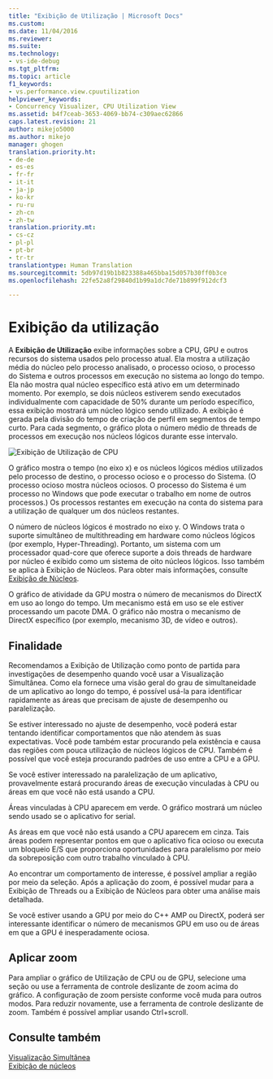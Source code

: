 ```yaml
---
title: "Exibição de Utilização | Microsoft Docs"
ms.custom: 
ms.date: 11/04/2016
ms.reviewer: 
ms.suite: 
ms.technology:
- vs-ide-debug
ms.tgt_pltfrm: 
ms.topic: article
f1_keywords:
- vs.performance.view.cpuutilization
helpviewer_keywords:
- Concurrency Visualizer, CPU Utilization View
ms.assetid: b4f7ceab-3653-4069-bb74-c309aec62866
caps.latest.revision: 21
author: mikejo5000
ms.author: mikejo
manager: ghogen
translation.priority.ht:
- de-de
- es-es
- fr-fr
- it-it
- ja-jp
- ko-kr
- ru-ru
- zh-cn
- zh-tw
translation.priority.mt:
- cs-cz
- pl-pl
- pt-br
- tr-tr
translationtype: Human Translation
ms.sourcegitcommit: 5db97d19b1b823388a465bba15d057b30ff0b3ce
ms.openlocfilehash: 22fe52a8f29840d1b99a1dc7de71b899f912dcf3

---
```

# <a name="utilization-view"></a>Exibição da utilização
A **Exibição de Utilização** exibe informações sobre a CPU, GPU e outros recursos do sistema usados pelo processo atual. Ela mostra a utilização média do núcleo pelo processo analisado, o processo ocioso, o processo do Sistema e outros processos em execução no sistema ao longo do tempo. Ela não mostra qual núcleo específico está ativo em um determinado momento. Por exemplo, se dois núcleos estiverem sendo executados individualmente com capacidade de 50% durante um período específico, essa exibição mostrará um núcleo lógico sendo utilizado. A exibição é gerada pela divisão do tempo de criação de perfil em segmentos de tempo curto. Para cada segmento, o gráfico plota o número médio de threads de processos em execução nos núcleos lógicos durante esse intervalo.  
  
 ![Exibição de Utilização de CPU](../profiling/media/vsts_ppacpuutil.png "VSTS_PPAcpuUtil")  
  
 O gráfico mostra o tempo (no eixo x) e os núcleos lógicos médios utilizados pelo processo de destino, o processo ocioso e o processo do Sistema. (O processo ocioso mostra núcleos ociosos. O processo do Sistema é um processo no Windows que pode executar o trabalho em nome de outros processos.) Os processos restantes em execução na conta do sistema para a utilização de qualquer um dos núcleos restantes.  
  
 O número de núcleos lógicos é mostrado no eixo y. O Windows trata o suporte simultâneo de multithreading em hardware como núcleos lógicos (por exemplo, Hyper-Threading). Portanto, um sistema com um processador quad-core que oferece suporte a dois threads de hardware por núcleo é exibido como um sistema de oito núcleos lógicos. Isso também se aplica à Exibição de Núcleos. Para obter mais informações, consulte [Exibição de Núcleos](../profiling/cores-view.md).  
  
 O gráfico de atividade da GPU mostra o número de mecanismos do DirectX em uso ao longo do tempo.  Um mecanismo está em uso se ele estiver processando um pacote DMA.  O gráfico não mostra o mecanismo de DirectX específico (por exemplo, mecanismo 3D, de vídeo e outros).  
  
## <a name="purpose"></a>Finalidade  
 Recomendamos a Exibição de Utilização como ponto de partida para investigações de desempenho quando você usar a Visualização Simultânea. Como ela fornece uma visão geral do grau de simultaneidade de um aplicativo ao longo do tempo, é possível usá-la para identificar rapidamente as áreas que precisam de ajuste de desempenho ou paralelização.  
  
 Se estiver interessado no ajuste de desempenho, você poderá estar tentando identificar comportamentos que não atendem às suas expectativas. Você pode também estar procurando pela existência e causa das regiões com pouca utilização de núcleos lógicos de CPU. Também é possível que você esteja procurando padrões de uso entre a CPU e a GPU.  
  
 Se você estiver interessado na paralelização de um aplicativo, provavelmente estará procurando áreas de execução vinculadas à CPU ou áreas em que você não está usando a CPU.  
  
 Áreas vinculadas à CPU aparecem em verde. O gráfico mostrará um núcleo sendo usado se o aplicativo for serial.  
  
 As áreas em que você não está usando a CPU aparecem em cinza. Tais áreas podem representar pontos em que o aplicativo fica ocioso ou executa um bloqueio E/S que proporciona oportunidades para paralelismo por meio da sobreposição com outro trabalho vinculado à CPU.  
  
 Ao encontrar um comportamento de interesse, é possível ampliar a região por meio da seleção. Após a aplicação do zoom, é possível mudar para a Exibição de Threads ou a Exibição de Núcleos para obter uma análise mais detalhada.  
  
 Se você estiver usando a GPU por meio do C++ AMP ou DirectX, poderá ser interessante identificar o número de mecanismos GPU em uso ou de áreas em que a GPU é inesperadamente ociosa.  
  
## <a name="zooming"></a>Aplicar zoom  
 Para ampliar o gráfico de Utilização de CPU ou de GPU, selecione uma seção ou use a ferramenta de controle deslizante de zoom acima do gráfico. A configuração de zoom persiste conforme você muda para outros modos. Para reduzir novamente, use a ferramenta de controle deslizante de zoom. Também é possível ampliar usando Ctrl+scroll.  
  
## <a name="see-also"></a>Consulte também  
 [Visualização Simultânea](../profiling/concurrency-visualizer.md)   
 [Exibição de núcleos](../profiling/cores-view.md)


<!--HONumber=Feb17_HO4-->



